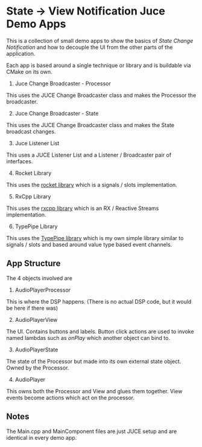 # State -> View Notification Juce Demo Apps

This is a collection of small demo apps to show the basics of *State Change Notification* 
and how to decouple the UI from the other parts of the application.

Each app is based around a single technique or library and is buildable via CMake on its own.

1. Juce Change Broadcaster - Processor

This uses the JUCE Change Broadcaster class and makes the Processor the broadcaster.

2. Juce Change Broadcaster - State

This uses the JUCE Change Broadcaster class and makes the State broadcast changes.

3. Juce Listener List

This uses a JUCE Listener List and a Listener / Broadcaster pair of interfaces.

4. Rocket Library

This uses the [rocket library](https://github.com/tripleslash/rocket) which is a signals / slots implementation.

5. RxCpp Library

This uses the [rxcpp library](http://reactivex.io/RxCpp/) which is an RX / Reactive Streams implementation.

6. TypePipe Library

This uses the [TypePipe library](https://github.com/Normalised/TypePipe) which is my own simple library similar to signals / slots and based around value type based event channels.

## App Structure

The 4 objects involved are

1. AudioPlayerProcessor

This is where the DSP happens. (There is no actual DSP code, but it would be here if there was)

2. AudioPlayerView

The UI. Contains buttons and labels. Button click actions are used to invoke named lambdas such as *onPlay* which another object can bind to.

3. AudioPlayerState

The state of the Processor but made into its own external state object. Owned by the Processor.

4. AudioPlayer

This owns both the Processor and View and glues them together. View events become actions which act on the processor.

## Notes

The Main.cpp and MainComponent files are just JUCE setup and are identical in every demo app.